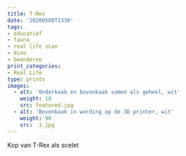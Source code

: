 ```yaml
---
title: T-Rex
date: '20200508T1330'
tags:
- educatief 
- fauna 
- real life scan 
- dino
- beenderen
print_categories:
- Real Life 
type: prints
images:
  - alt: 'Onderkaak en bovenkaak samen als geheel, wit'
    weight: 10
    src: featured.jpg
  - alt: 'Bovenkaak in wording op de 3D printer, wit'
    weight: 90 
    src:  1.jpg
---
```

Kop van T-Rex als scelet
